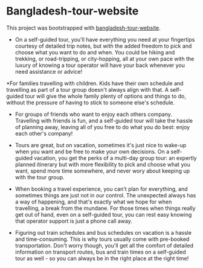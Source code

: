 # Bangladesh-tour-website

This project was bootstrapped with [bangladesh-tour-website](https://simple-healthcare-website.netlify.app/).

* On a self-guided tour, you'll have everything you need at your fingertips courtesy of detailed trip notes, but with the added freedom to pick and choose what you want to do and when. You could be hiking and trekking, or road-tripping, or city-hopping, all at your own pace with the luxury of knowing a tour operator will have your back whenever you need assistance or advice!

*For families travelling with children. Kids have their own schedule and travelling as part of a tour group doesn't always align with that. A self-guided tour will give the whole family plenty of options and things to do, without the pressure of having to stick to someone else's schedule. 

* For groups of friends who want to enjoy each others company. Travelling with friends is fun, and a self-guided tour will take the hassle of planning away, leaving all of you free to do what you do best: enjoy each other's company! 

* Tours are great, but on vacation, sometimes it's just nice to wake-up when you want and be free to make your own decisions. On a self-guided vacation, you get the perks of a multi-day group tour: an expertly planned itinerary but with more flexibility to pick and choose what you want, spend more time somewhere, and never wory about keeping up with the tour group.  

*  When booking a travel experience, you can't plan for everything, and sometimes things are just not in our control. The unexpected always has a way of happening, and that's exactly what we hope for when travelling, a break from the mundane. For those times when things really get out of hand, even on a self-guided tour, you can rest easy knowing that operator support is just a phone call away. 

* Figuring out train schedules and bus schedules on vacation is a hassle and time-consuming. This is why tours usually come with pre-booked transportation. Don't worry though, you'll get all the comfort of detailed information on transport routes, bus and train times on a self-guided tour as well - so you can always be in the right place at the right time!  